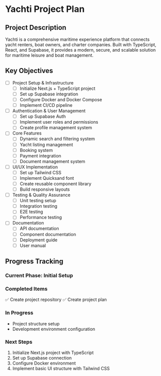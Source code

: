 # Yachti Project Plan

## Project Description
Yachti is a comprehensive maritime experience platform that connects yacht renters, boat owners, and charter companies. Built with TypeScript, React, and Supabase, it provides a modern, secure, and scalable solution for maritime leisure and boat management.

## Key Objectives
- [ ] Project Setup & Infrastructure
  - [ ] Initialize Next.js + TypeScript project
  - [ ] Set up Supabase integration
  - [ ] Configure Docker and Docker Compose
  - [ ] Implement CI/CD pipeline

- [ ] Authentication & User Management
  - [ ] Set up Supabase Auth
  - [ ] Implement user roles and permissions
  - [ ] Create profile management system

- [ ] Core Features
  - [ ] Dynamic search and filtering system
  - [ ] Yacht listing management
  - [ ] Booking system
  - [ ] Payment integration
  - [ ] Document management system

- [ ] UI/UX Implementation
  - [ ] Set up Tailwind CSS
  - [ ] Implement Quicksand font
  - [ ] Create reusable component library
  - [ ] Build responsive layouts

- [ ] Testing & Quality Assurance
  - [ ] Unit testing setup
  - [ ] Integration testing
  - [ ] E2E testing
  - [ ] Performance testing

- [ ] Documentation
  - [ ] API documentation
  - [ ] Component documentation
  - [ ] Deployment guide
  - [ ] User manual

## Progress Tracking

### Current Phase: Initial Setup

### Completed Items
✅ Create project repository
✅ Create project plan

### In Progress
- Project structure setup
- Development environment configuration

### Next Steps
1. Initialize Next.js project with TypeScript
2. Set up Supabase connection
3. Configure Docker environment
4. Implement basic UI structure with Tailwind CSS